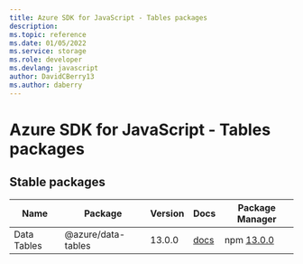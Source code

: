 ```yaml
---
title: Azure SDK for JavaScript - Tables packages
description: 
ms.topic: reference
ms.date: 01/05/2022
ms.service: storage
ms.role: developer
ms.devlang: javascript
author: DavidCBerry13
ms.author: daberry
---
```


# Azure SDK for JavaScript - Tables packages

## Stable packages

| Name                  | Package              | Version          | Docs                   | Package Manager                |
|-----------------------|----------------------|------------------|------------------------|--------------------------------|
| Data Tables | @azure/data-tables | 13.0.0 | [docs](/azure/javascript/sdk/sdk-demo2/tables/data-tables/azure-data-tables/stable)  | npm [13.0.0](https://www.npmjs.com/package/%40azure%2Fdata-tables) |
 

 


 